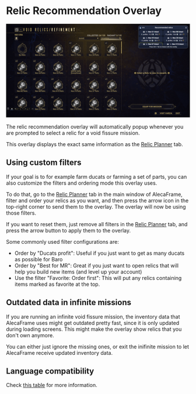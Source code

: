 # Relic Recommendation Overlay

![Relic Recommendation Overlay](./assets/OverlayRecommendation.png)

The relic recommendation overlay will automatically popup whenever you are prompted to select a relic for a void fissure mission.

This overlay displays the exact same information as the [Relic Planner](/features/relic-planner.html) tab.

## Using custom filters

If your goal is to for example farm ducats or farming a set of parts, you can also customize the filters and ordering mode this overlay uses.

To do that, go to the [Relic Planner](/features/relic-planner.html) tab in the main window of AlecaFrame, filter and order your relics as you want, and then press the arrow icon in the top-right corner to send them to the overlay. The overlay will now be using those filters.

If you want to reset them, just remove all filters in the [Relic Planner](/features/relic-planner.html) tab, and press the arrow button to apply them to the overlay.

Some commonly used filter configurations are:

- Order by "Ducats profit": Useful if you just want to get as many ducats as possible for Baro
- Order by "Best for MR": Great if you just want to open relics that will help you build new items (and level up your account)
- Use the filter "Favorite: Order first": This will put any relics containing items marked as favorite at the top.

## Outdated data in infinite missions

If you are running an infinite void fissure mission, the inventory data that AlecaFrame uses might get outdated pretty fast, since it is only updated during loading screens. This might make the overlay show relics that you don't own anymore.

You can either just ignore the missing ones, or exit the inifinite mission to let AlecaFrame receive updated inventory data.

## Language compatibility

Check [this table](/language-compatibility.html) for more information.

